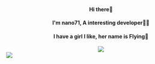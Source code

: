 <div>
<br>
<h4 align=center>Hi there👋</h4>
<h4 align=center>
I'm nano71, A interesting developer👨‍💻
</h4>
<h4 align=center>
I have a girl I like, her name is Flying👧
</h4>
<p align=center>
  <img src="https://github-readme-stats.vercel.app/api?username=nano71&show_icons=true&hide_border=true&bg_color=fcfcfc">
  <br>
  <img style="display: block" src="https://github-readme-stats.vercel.app/api/top-langs/?username=nano71&layout=compact&langs_count=8&card_width=467&hide=html,lua,java,less,css&hide_border=true&bg_color=fcfcfc">
</p>
</div>

